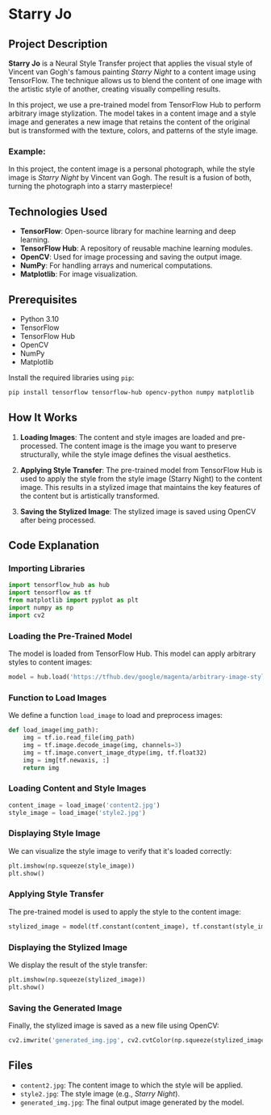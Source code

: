 
# Starry Jo

## Project Description

**Starry Jo** is a Neural Style Transfer project that applies the visual style of Vincent van Gogh's famous painting *Starry Night* to a content image using TensorFlow. The technique allows us to blend the content of one image with the artistic style of another, creating visually compelling results.

In this project, we use a pre-trained model from TensorFlow Hub to perform arbitrary image stylization. The model takes in a content image and a style image and generates a new image that retains the content of the original but is transformed with the texture, colors, and patterns of the style image.

### Example:
In this project, the content image is a personal photograph, while the style image is *Starry Night* by Vincent van Gogh. The result is a fusion of both, turning the photograph into a starry masterpiece!

## Technologies Used
- **TensorFlow**: Open-source library for machine learning and deep learning.
- **TensorFlow Hub**: A repository of reusable machine learning modules.
- **OpenCV**: Used for image processing and saving the output image.
- **NumPy**: For handling arrays and numerical computations.
- **Matplotlib**: For image visualization.

## Prerequisites

- Python 3.10
- TensorFlow
- TensorFlow Hub
- OpenCV
- NumPy
- Matplotlib

Install the required libraries using `pip`:

```bash
pip install tensorflow tensorflow-hub opencv-python numpy matplotlib
```

## How It Works

1. **Loading Images**: 
   The content and style images are loaded and pre-processed. The content image is the image you want to preserve structurally, while the style image defines the visual aesthetics.

2. **Applying Style Transfer**: 
   The pre-trained model from TensorFlow Hub is used to apply the style from the style image (Starry Night) to the content image. This results in a stylized image that maintains the key features of the content but is artistically transformed.

3. **Saving the Stylized Image**: 
   The stylized image is saved using OpenCV after being processed.

## Code Explanation

### Importing Libraries

```python
import tensorflow_hub as hub
import tensorflow as tf
from matplotlib import pyplot as plt
import numpy as np
import cv2
```

### Loading the Pre-Trained Model

The model is loaded from TensorFlow Hub. This model can apply arbitrary styles to content images:

```python
model = hub.load('https://tfhub.dev/google/magenta/arbitrary-image-stylization-v1-256/2')
```

### Function to Load Images

We define a function `load_image` to load and preprocess images:

```python
def load_image(img_path):
    img = tf.io.read_file(img_path)
    img = tf.image.decode_image(img, channels=3)
    img = tf.image.convert_image_dtype(img, tf.float32)
    img = img[tf.newaxis, :]
    return img
```

### Loading Content and Style Images

```python
content_image = load_image('content2.jpg')
style_image = load_image('style2.jpg')
```

### Displaying Style Image

We can visualize the style image to verify that it's loaded correctly:

```python
plt.imshow(np.squeeze(style_image))
plt.show()
```

### Applying Style Transfer

The pre-trained model is used to apply the style to the content image:

```python
stylized_image = model(tf.constant(content_image), tf.constant(style_image))[0]
```

### Displaying the Stylized Image

We display the result of the style transfer:

```python
plt.imshow(np.squeeze(stylized_image))
plt.show()
```

### Saving the Generated Image

Finally, the stylized image is saved as a new file using OpenCV:

```python
cv2.imwrite('generated_img.jpg', cv2.cvtColor(np.squeeze(stylized_image)*255, cv2.COLOR_BGR2RGB))
```

## Files

- `content2.jpg`: The content image to which the style will be applied.
- `style2.jpg`: The style image (e.g., *Starry Night*).
- `generated_img.jpg`: The final output image generated by the model.


